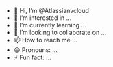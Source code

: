 - 👋 Hi, I’m @Atlassianvcloud
- 👀 I’m interested in ...
- 🌱 I’m currently learning ...
- 💞️ I’m looking to collaborate on ...
- 📫 How to reach me ...
- 😄 Pronouns: ...
- ⚡ Fun fact: ...

<!---
Atlassianvcloud/Atlassianvcloud is a ✨ special ✨ repository because its `README.md` (this file) appears on your GitHub profile.
You can click the Preview link to take a look at your changes.
--->
